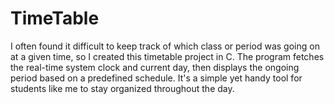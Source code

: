 # TimeTable
I often found it difficult to keep track of which class or period was going on at a given time, so I created this timetable project in C. The program fetches the real-time system clock and current day, then displays the ongoing period based on a predefined schedule. It's a simple yet handy tool for students like me to stay organized throughout the day.
